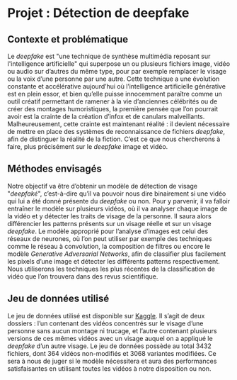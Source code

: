 # Projet : Détection de deepfake

## Contexte et problématique

Le *deepfake* est "une technique de synthèse multimédia reposant sur l'intelligence artificielle" qui superpose un ou plusieurs fichiers image, vidéo ou audio sur d’autres du même type, pour par exemple remplacer le visage ou la voix d’une personne par une autre. Cette technique a une évolution constante et accélérative aujourd’hui où l’intelligence artificielle générative est en plein essor, et bien qu’elle puisse innocemment paraître comme un outil créatif permettant de ramener à la vie d’anciennes célébrités ou de créer des montages humoristiques, la première pensée que l’on pourrait avoir est la crainte de la création d’infox et de canulars malveillants.
Malheureusement, cette crainte est maintenant réalité : il devient nécessaire de mettre en place des systèmes de reconnaissance de fichiers *deepfake*, afin de distinguer la réalité de la fiction. C’est ce que nous chercherons à faire, plus précisément sur le *deepfake* image et vidéo.

## Méthodes envisagés

Notre objectif va être d’obtenir un modèle de détection de visage "*deepfaké*", c’est-à-dire qu’il va pouvoir nous dire binairement si une vidéo qui lui a été donné présente du *deepfake* ou non. Pour y parvenir, il va falloir entraîner le modèle sur plusieurs vidéos, où il va analyser chaque image de la vidéo et y détecter les traits de visage de la personne. Il saura alors différencier les patterns présents sur un visage réelle et sur un visage *deepfake*.
Le modèle approprié pour l’analyse d’images est celui des réseaux de neurones, où l’on peut utiliser par exemple des techniques comme le réseau à convolution, la composition de filtres ou encore le modèle *Generative Adversarial Networks*, afin de classifier plus facilement les pixels d’une image et détecter les différents patterns respectivement. Nous utiliserons les techniques les plus récentes de la classification de vidéo que l’on trouvera dans des revus scientifique.

## Jeu de données utilisé

Le jeu de données utilisé est disponible sur [Kaggle](https://www.kaggle.com/datasets/sanikatiwarekar/deep-fake-detection-dfd-entire-original-dataset?select=DFD_manipulated_sequences). Il s’agit de deux dossiers : l’un contenant des vidéos concentrés sur le visage d’une personne sans aucun montage ni trucage, et l’autre contenant plusieurs versions de ces mêmes vidéos avec un visage auquel on a appliqué le *deepfake* d’un autre visage.
Le jeu de données possède au total 3432 fichiers, dont 364 vidéos non-modifiés et 3068 variantes modifiées. Ce sera à nous de juger si le modèle nécessitera et aura des performances satisfaisantes en utilisant toutes les vidéos à notre disposition ou non.
